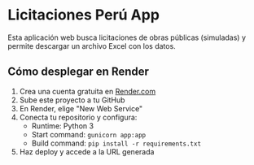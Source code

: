 # Licitaciones Perú App

Esta aplicación web busca licitaciones de obras públicas (simuladas) y permite descargar un archivo Excel con los datos.

## Cómo desplegar en Render

1. Crea una cuenta gratuita en [Render.com](https://render.com)
2. Sube este proyecto a tu GitHub
3. En Render, elige "New Web Service"
4. Conecta tu repositorio y configura:
   - Runtime: Python 3
   - Start command: `gunicorn app:app`
   - Build command: `pip install -r requirements.txt`
5. Haz deploy y accede a la URL generada